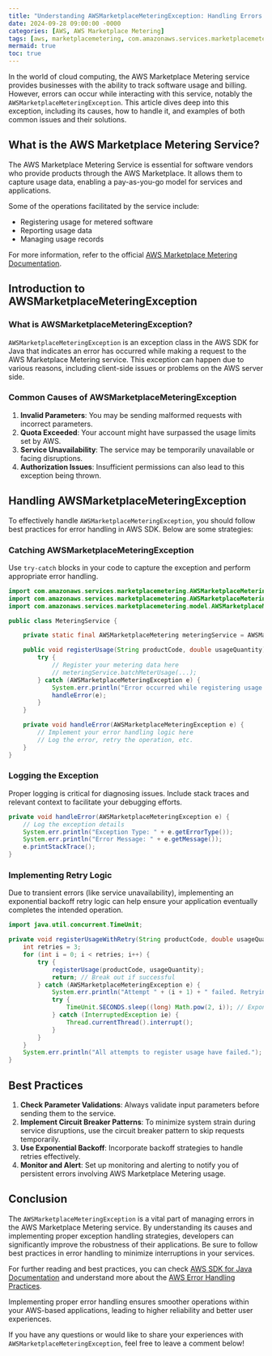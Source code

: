```yaml
---
title: "Understanding AWSMarketplaceMeteringException: Handling Errors in AWS Marketplace Metering"
date: 2024-09-28 09:00:00 -0000
categories: [AWS, AWS Marketplace Metering]
tags: [aws, marketplacemetering, com.amazonaws.services.marketplacemetering.model]
mermaid: true
toc: true
---
```



In the world of cloud computing, the AWS Marketplace Metering service provides businesses with the ability to track software usage and billing. However, errors can occur while interacting with this service, notably the `AWSMarketplaceMeteringException`. This article dives deep into this exception, including its causes, how to handle it, and examples of both common issues and their solutions. 

## What is the AWS Marketplace Metering Service?

The AWS Marketplace Metering Service is essential for software vendors who provide products through the AWS Marketplace. It allows them to capture usage data, enabling a pay-as-you-go model for services and applications.

Some of the operations facilitated by the service include:

- Registering usage for metered software
- Reporting usage data
- Managing usage records

For more information, refer to the official [AWS Marketplace Metering Documentation](https://docs.aws.amazon.com/marketplacemetering/latest/userguide/what-is.html).

## Introduction to AWSMarketplaceMeteringException

### What is AWSMarketplaceMeteringException?

`AWSMarketplaceMeteringException` is an exception class in the AWS SDK for Java that indicates an error has occurred while making a request to the AWS Marketplace Metering service. This exception can happen due to various reasons, including client-side issues or problems on the AWS server side.

### Common Causes of AWSMarketplaceMeteringException

1. **Invalid Parameters**: You may be sending malformed requests with incorrect parameters.
2. **Quota Exceeded**: Your account might have surpassed the usage limits set by AWS.
3. **Service Unavailability**: The service may be temporarily unavailable or facing disruptions.
4. **Authorization Issues**: Insufficient permissions can also lead to this exception being thrown.

## Handling AWSMarketplaceMeteringException

To effectively handle `AWSMarketplaceMeteringException`, you should follow best practices for error handling in AWS SDK. Below are some strategies:

### Catching AWSMarketplaceMeteringException

Use `try-catch` blocks in your code to capture the exception and perform appropriate error handling.

```java
import com.amazonaws.services.marketplacemetering.AWSMarketplaceMetering;
import com.amazonaws.services.marketplacemetering.AWSMarketplaceMeteringClientBuilder;
import com.amazonaws.services.marketplacemetering.model.AWSMarketplaceMeteringException;

public class MeteringService {

    private static final AWSMarketplaceMetering meteringService = AWSMarketplaceMeteringClientBuilder.defaultClient();

    public void registerUsage(String productCode, double usageQuantity) {
        try {
            // Register your metering data here
            // meteringService.batchMeterUsage(...);
        } catch (AWSMarketplaceMeteringException e) {
            System.err.println("Error occurred while registering usage: " + e.getMessage());
            handleError(e);
        }
    }

    private void handleError(AWSMarketplaceMeteringException e) {
        // Implement your error handling logic here
        // Log the error, retry the operation, etc.
    }
}
```

### Logging the Exception

Proper logging is critical for diagnosing issues. Include stack traces and relevant context to facilitate your debugging efforts.

```java
private void handleError(AWSMarketplaceMeteringException e) {
    // Log the exception details
    System.err.println("Exception Type: " + e.getErrorType());
    System.err.println("Error Message: " + e.getMessage());
    e.printStackTrace();
}
```

### Implementing Retry Logic

Due to transient errors (like service unavailability), implementing an exponential backoff retry logic can help ensure your application eventually completes the intended operation.

```java
import java.util.concurrent.TimeUnit;

private void registerUsageWithRetry(String productCode, double usageQuantity) {
    int retries = 3;
    for (int i = 0; i < retries; i++) {
        try {
            registerUsage(productCode, usageQuantity);
            return; // Break out if successful
        } catch (AWSMarketplaceMeteringException e) {
            System.err.println("Attempt " + (i + 1) + " failed. Retrying...");
            try {
                TimeUnit.SECONDS.sleep((long) Math.pow(2, i)); // Exponential backoff
            } catch (InterruptedException ie) {
                Thread.currentThread().interrupt();
            }
        }
    }
    System.err.println("All attempts to register usage have failed.");
}
```

## Best Practices 

1. **Check Parameter Validations**: Always validate input parameters before sending them to the service.
2. **Implement Circuit Breaker Patterns**: To minimize system strain during service disruptions, use the circuit breaker pattern to skip requests temporarily.
3. **Use Exponential Backoff**: Incorporate backoff strategies to handle retries effectively.
4. **Monitor and Alert**: Set up monitoring and alerting to notify you of persistent errors involving AWS Marketplace Metering usage.

## Conclusion

The `AWSMarketplaceMeteringException` is a vital part of managing errors in the AWS Marketplace Metering service. By understanding its causes and implementing proper exception handling strategies, developers can significantly improve the robustness of their applications. Be sure to follow best practices in error handling to minimize interruptions in your services.

For further reading and best practices, you can check [AWS SDK for Java Documentation](https://docs.aws.amazon.com/sdk-for-java/latest/developer-guide/home.html) and understand more about the [AWS Error Handling Practices](https://aws.amazon.com/blogs/developer/error-handling-in-the-aws-sdk-for-java/).

Implementing proper error handling ensures smoother operations within your AWS-based applications, leading to higher reliability and better user experiences. 

If you have any questions or would like to share your experiences with `AWSMarketplaceMeteringException`, feel free to leave a comment below!